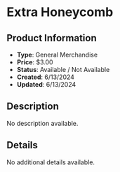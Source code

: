 # Extra Honeycomb

## Product Information
- **Type**: General Merchandise
- **Price**: $3.00
- **Status**: Available / Not Available
- **Created**: 6/13/2024
- **Updated**: 6/13/2024

## Description
No description available.



## Details
No additional details available.
